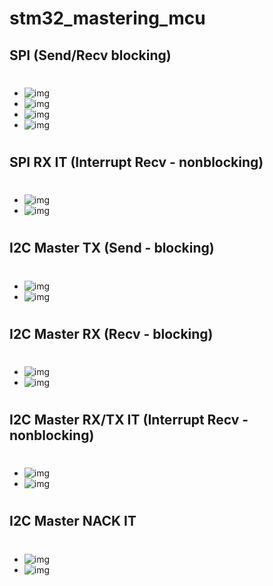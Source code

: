 # stm32_mastering_mcu

## SPI (Send/Recv blocking)
#
- ![img](./imgs_v2/spi_cmd_handling_0.PNG)
- ![img](./imgs_v2/spi_cmd_handling_1.PNG)
- ![img](./imgs_v2/spi_cmd_handling_2.PNG)
- ![img](./imgs_v2/spi_cmd_handling_3.PNG)
#

## SPI RX IT (Interrupt Recv - nonblocking)
#
- ![img](./imgs_v2/spi_recv_data_it.PNG)
- ![img](./imgs_v2/spi_recv_data_it2.PNG)
#

## I2C Master TX (Send - blocking)
#
- ![img](imgs_v2/i2c_btn_tx_exercise1.png)
- ![img](./imgs_v2/i2c_btn_tx_exercise1_2.png)
#

## I2C Master RX (Recv - blocking)
#
- ![img](./imgs_v2/i2c_btn_rx_exercise2.PNG)
- ![img](./imgs_v2/i2c_btn_rx_exercise2_IDE.PNG)
#

## I2C Master RX/TX IT (Interrupt Recv - nonblocking)
#
- ![img](./imgs_v2/i2c_rx_interrupt_nonblocking_exercise.png)
- ![img](./imgs_v2/i2c_rx_interrupt_nonblocking_exercise2.png)
#

## I2C Master NACK IT
#
- ![img](./imgs_v2/i2c_rx_interrupt_nonblocking_nack.png)
- ![img](./imgs_v2/i2c_rx_interrupt_nonblocking_nack2.png)
#